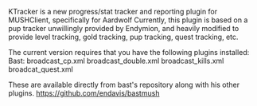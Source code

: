 KTracker is a new progress/stat tracker and reporting plugin for MUSHClient, specifically for Aardwolf
Currently, this plugin is based on a pup tracker unwillingly provided by Endymion, and heavily modified
to provide level tracking, gold tracking, pup tracking, quest tracking, etc.

The current version requires that you have the following plugins installed:
Bast:
broadcast_cp.xml
broadcast_double.xml
broadcast_kills.xml
broadcat_quest.xml

These are available directly from bast's repository along with his other plugins.
https://github.com/endavis/bastmush